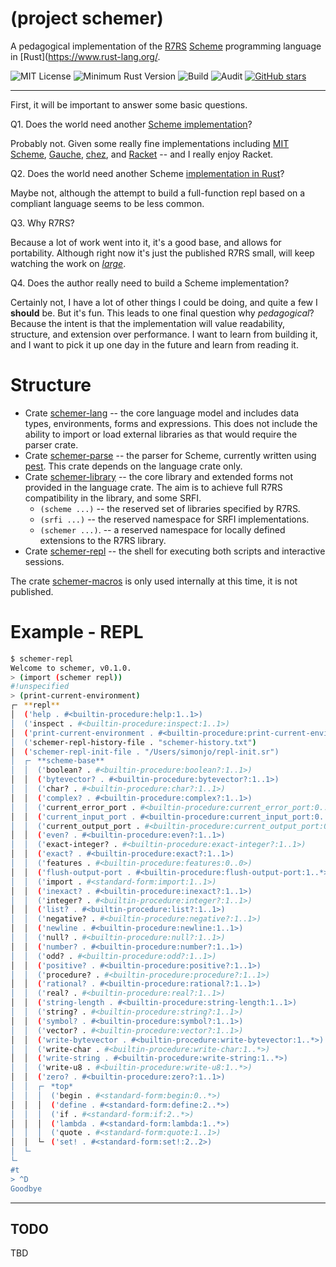 # (project schemer)

A pedagogical implementation of the [R7RS](https://small.r7rs.org/) 
[Scheme](https://en.wikipedia.org/wiki/Scheme_(programming_language)) programming language in 
[Rust](https://www.rust-lang.org/.

![MIT License](https://img.shields.io/badge/license-mit-118811.svg)
![Minimum Rust Version](https://img.shields.io/badge/Min%20Rust-1.53-green.svg)
![Build](https://github.com/johnstonskj/rust-schemer/workflows/Rust/badge.svg)
![Audit](https://github.com/johnstonskj/rust-schemer/workflows/Security%20audit/badge.svg)
[![GitHub stars](https://img.shields.io/github/stars/johnstonskj/rust-schemer.svg)](https://github.com/johnstonskj/rust-schemer/stargazers)

-----

First, it will be important to answer some basic questions.

Q1. Does the world need another [Scheme implementation](https://en.wikipedia.org/wiki/Category:Scheme_(programming_language)_implementations)?

Probably not. Given some really fine implementations including [MIT Scheme](https://www.gnu.org/software/mit-scheme/),
[Gauche](http://practical-scheme.net/gauche/), [chez](https://www.scheme.com), and [Racket](https://racket-lang.org/)
-- and I really enjoy Racket.

Q2. Does the world need another Scheme [implementation in Rust](https://crates.io/search?q=scheme%20language)?

Maybe not, although the attempt to build a full-function repl based on a compliant language seems to be less common.

Q3. Why R7RS?

Because a lot of work went into it, it's a good base, and allows for portability. Although right now it's just the
published R7RS small, will keep watching the work on [_large_](http://www.scheme-reports.org/).

Q4. Does the author really need to build a Scheme implementation?

Certainly not, I have a lot of other things I could be doing, and quite a few I **should** be. But it's fun. This leads
to one final question why _pedagogical_? Because the intent is that the implementation will value readability, 
structure, and extension over performance. I want to learn from building it, and I want to pick it up one day in the 
future and learn from reading it.

# Structure

* Crate [schemer-lang](schemer-lang/README.md) -- the core language model and includes data types, environments, forms
  and expressions. This does not include the ability to import or load external libraries as that would require the 
  parser crate.
* Crate [schemer-parse](schemer-parse/README.md) -- the parser for Scheme, currently written using 
  [pest](https://pest.rs/). This crate depends on the language crate only.
* Crate [schemer-library](schemer-library/README.md) -- the core library and extended forms not provided in the language
  crate. The aim is to achieve full R7RS compatibility in the library, and some SRFI.
  * `(scheme ...)` -- the reserved set of libraries specified by R7RS.
  * `(srfi ...)` -- the reserved namespace for SRFI implementations.
  * `(schemer ...)`. -- a reserved namespace for locally defined extensions to the R7RS library.
* Crate [schemer-repl](schemer-repl/README.md) -- the shell for executing both scripts and interactive sessions.

The crate [schemer-macros](schemer-macros/) is only used internally at this time, it is not published.

# Example - REPL

```bash
$ schemer-repl
Welcome to schemer, v0.1.0.
> (import (schemer repl))
#!unspecified
> (print-current-environment)
┌╴ **repl**
│  ('help . #<builtin-procedure:help:1..1>)
│  ('inspect . #<builtin-procedure:inspect:1..1>)
│  ('print-current-environment . #<builtin-procedure:print-current-environment:0..0>)
│  ('schemer-repl-history-file . "schemer-history.txt")
│  ('schemer-repl-init-file . "/Users/simonjo/repl-init.sr")
│  ┌╴ **scheme-base**
│  │  ('boolean? . #<builtin-procedure:boolean?:1..1>)
│  │  ('bytevector? . #<builtin-procedure:bytevector?:1..1>)
│  │  ('char? . #<builtin-procedure:char?:1..1>)
│  │  ('complex? . #<builtin-procedure:complex?:1..1>)
│  │  ('current_error_port . #<builtin-procedure:current_error_port:0..0>)
│  │  ('current_input_port . #<builtin-procedure:current_input_port:0..0>)
│  │  ('current_output_port . #<builtin-procedure:current_output_port:0..0>)
│  │  ('even? . #<builtin-procedure:even?:1..1>)
│  │  ('exact-integer? . #<builtin-procedure:exact-integer?:1..1>)
│  │  ('exact? . #<builtin-procedure:exact?:1..1>)
│  │  ('features . #<builtin-procedure:features:0..0>)
│  │  ('flush-output-port . #<builtin-procedure:flush-output-port:1..*>)
│  │  ('import . #<standard-form:import:1..1>)
│  │  ('inexact? . #<builtin-procedure:inexact?:1..1>)
│  │  ('integer? . #<builtin-procedure:integer?:1..1>)
│  │  ('list? . #<builtin-procedure:list?:1..1>)
│  │  ('negative? . #<builtin-procedure:negative?:1..1>)
│  │  ('newline . #<builtin-procedure:newline:1..1>)
│  │  ('null? . #<builtin-procedure:null?:1..1>)
│  │  ('number? . #<builtin-procedure:number?:1..1>)
│  │  ('odd? . #<builtin-procedure:odd?:1..1>)
│  │  ('positive? . #<builtin-procedure:positive?:1..1>)
│  │  ('procedure? . #<builtin-procedure:procedure?:1..1>)
│  │  ('rational? . #<builtin-procedure:rational?:1..1>)
│  │  ('real? . #<builtin-procedure:real?:1..1>)
│  │  ('string-length . #<builtin-procedure:string-length:1..1>)
│  │  ('string? . #<builtin-procedure:string?:1..1>)
│  │  ('symbol? . #<builtin-procedure:symbol?:1..1>)
│  │  ('vector? . #<builtin-procedure:vector?:1..1>)
│  │  ('write-bytevector . #<builtin-procedure:write-bytevector:1..*>)
│  │  ('write-char . #<builtin-procedure:write-char:1..*>)
│  │  ('write-string . #<builtin-procedure:write-string:1..*>)
│  │  ('write-u8 . #<builtin-procedure:write-u8:1..*>)
│  │  ('zero? . #<builtin-procedure:zero?:1..1>)
│  │  ┌╴ *top*
│  │  │  ('begin . #<standard-form:begin:0..*>)
│  │  │  ('define . #<standard-form:define:2..*>)
│  │  │  ('if . #<standard-form:if:2..*>)
│  │  │  ('lambda . #<standard-form:lambda:1..*>)
│  │  │  ('quote . #<standard-form:quote:1..1>)
│  │  └╴ ('set! . #<standard-form:set!:2..2>)
│  └╴
└╴
#t
> ^D
Goodbye
```

-----

## TODO

TBD